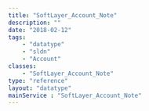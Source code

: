 ```yaml
---
title: "SoftLayer_Account_Note"
description: ""
date: "2018-02-12"
tags:
    - "datatype"
    - "sldn"
    - "Account"
classes:
    - "SoftLayer_Account_Note"
type: "reference"
layout: "datatype"
mainService : "SoftLayer_Account_Note"
---
```

